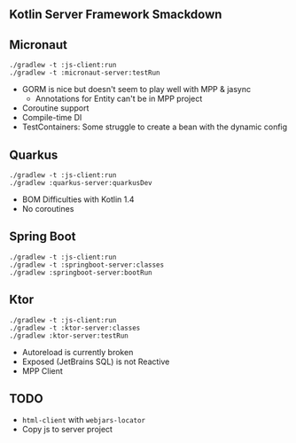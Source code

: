 Kotlin Server Framework Smackdown
---------------------------------


## Micronaut
```
./gradlew -t :js-client:run
./gradlew -t :micronaut-server:testRun
```

- GORM is nice but doesn't seem to play well with MPP & jasync
    - Annotations for Entity can't be in MPP project
- Coroutine support
- Compile-time DI
- TestContainers: Some struggle to create a bean with the dynamic config

## Quarkus
```
./gradlew -t :js-client:run
./gradlew :quarkus-server:quarkusDev
```
- BOM Difficulties with Kotlin 1.4
- No coroutines


## Spring Boot
```
./gradlew -t :js-client:run
./gradlew -t :springboot-server:classes
./gradlew :springboot-server:bootRun
```

## Ktor
```
./gradlew -t :js-client:run
./gradlew -t :ktor-server:classes
./gradlew :ktor-server:testRun
```

- Autoreload is currently broken
- Exposed (JetBrains SQL) is not Reactive
- MPP Client




## TODO
- `html-client` with `webjars-locator`
- Copy js to server project